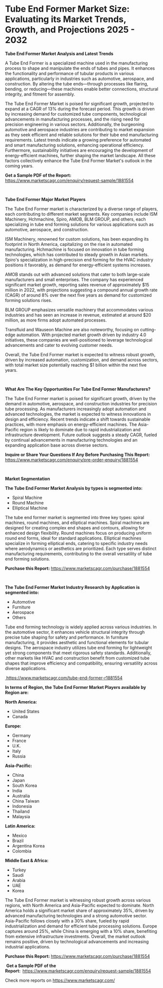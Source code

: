<p><h1>Tube End Former Market Size: Evaluating its Market Trends, Growth, and Projections 2025 - 2032</h1></p><p><strong>Tube End Former Market Analysis and Latest Trends</strong></p>
<p><p>A Tube End Former is a specialized machine used in the manufacturing process to shape and manipulate the ends of tubes and pipes. It enhances the functionality and performance of tubular products in various applications, particularly in industries such as automotive, aerospace, and construction. By altering the tube ends—through processes like flaring, bending, or reducing—these machines enable better connections, structural integrity, and fitment for assembly.</p><p>The Tube End Former Market is poised for significant growth, projected to expand at a CAGR of 13% during the forecast period. This growth is driven by increasing demand for customized tube components, technological advancements in manufacturing processes, and the rising need for precision engineering in various sectors. Additionally, the burgeoning automotive and aerospace industries are contributing to market expansion as they seek efficient and reliable solutions for their tube end manufacturing requirements. Latest trends indicate a growing preference for automated and smart manufacturing solutions, enhancing operational efficiency. Furthermore, sustainability initiatives are encouraging the development of energy-efficient machines, further shaping the market landscape. All these factors collectively enhance the Tube End Former Market's outlook in the coming years.</p></p>
<p><strong>Get a Sample PDF of the Report:&nbsp;</strong> <a href="https://www.marketscagr.com/enquiry/request-sample/1881554?utm_campaign=3019&utm_medium=2&utm_source=Github&utm_content=ia&utm_term=11042025&utm_id=tube-end-former">https://www.marketscagr.com/enquiry/request-sample/1881554</a></p>
<p>&nbsp;</p>
<p><strong>Tube End Former Major Market Players</strong></p>
<p><p>The Tube End Former market is characterized by a diverse range of players, each contributing to different market segments. Key companies include ISM Machinery, Hchmachine, Spiro, AMOB, BLM GROUP, and others, each specializing in tube end forming solutions for various applications such as automotive, aerospace, and construction.</p><p>ISM Machinery, renowned for custom solutions, has been expanding its footprint in North America, capitalizing on the rise in automated manufacturing. Hchmachine is focused on innovation in tube forming technologies, which has contributed to steady growth in Asian markets. Spiro's specialization in high-precision end forming for the HVAC industry positions it favorably, as demand for energy-efficient systems increases.</p><p>AMOB stands out with advanced solutions that cater to both large-scale manufacturers and small enterprises. The company has experienced significant market growth, reporting sales revenue of approximately $15 million in 2022, with projections suggesting a compound annual growth rate (CAGR) of around 8% over the next five years as demand for customized forming solutions rises.</p><p>BLM GROUP emphasizes versatile machinery that accommodates various industries and has seen an increase in revenue, estimated at around $20 million, as more firms adopt automated processes.</p><p>Transfluid and Wauseon Machine are also noteworthy, focusing on cutting-edge automation. With projected market growth driven by industry 4.0 initiatives, these companies are well-positioned to leverage technological advancements and cater to evolving customer needs.</p><p>Overall, the Tube End Former market is expected to witness robust growth, driven by increased automation, customization, and demand across sectors, with total market size potentially reaching $1 billion within the next five years.</p></p>
<p>&nbsp;</p>
<p><strong>What Are The Key Opportunities For Tube End Former Manufacturers?</strong></p>
<p><p>The Tube End Former market is poised for significant growth, driven by the demand in automotive, aerospace, and construction industries for precision tube processing. As manufacturers increasingly adopt automation and advanced technologies, the market is expected to witness innovations in design and efficiency. Recent trends indicate a shift towards sustainable practices, with more emphasis on energy-efficient machines. The Asia-Pacific region is likely to dominate due to rapid industrialization and infrastructure development. Future outlook suggests a steady CAGR, fueled by continual advancements in manufacturing technologies and an expanding application base across diverse sectors.</p></p>
<p><strong>Inquire or Share Your Questions If Any Before Purchasing This Report:</strong> <a href="https://www.marketscagr.com/enquiry/pre-order-enquiry/1881554?utm_campaign=3019&utm_medium=2&utm_source=Github&utm_content=ia&utm_term=11042025&utm_id=tube-end-former">https://www.marketscagr.com/enquiry/pre-order-enquiry/1881554</a></p>
<p>&nbsp;</p>
<p><strong>Market Segmentation</strong></p>
<p><strong>The Tube End Former Market Analysis by types is segmented into:</strong></p>
<p><ul><li>Spiral Machine</li><li>Round Machine</li><li>Elliptical Machine‎</li></ul></p>
<p><p>The tube end former market is segmented into three key types: spiral machines, round machines, and elliptical machines. Spiral machines are designed for creating complex end shapes and contours, allowing for enhanced design flexibility. Round machines focus on producing uniform round end forms, ideal for standard applications. Elliptical machines specialize in forming elliptical ends, catering to specific industry needs where aerodynamics or aesthetics are prioritized. Each type serves distinct manufacturing requirements, contributing to the overall versatility of tube end forming solutions.</p></p>
<p><strong>Purchase this Report:&nbsp;</strong><a href="https://www.marketscagr.com/purchase/1881554?utm_campaign=3019&utm_medium=2&utm_source=Github&utm_content=ia&utm_term=11042025&utm_id=tube-end-former">https://www.marketscagr.com/purchase/1881554</a></p>
<p>&nbsp;</p>
<p><strong>The Tube End Former Market Industry Research by Application is segmented into:</strong></p>
<p><ul><li>Automotive</li><li>Furniture</li><li>Aerospace</li><li>Others</li></ul></p>
<p><p>Tube end forming technology is widely applied across various industries. In the automotive sector, it enhances vehicle structural integrity through precise tube shaping for safety and performance. In furniture manufacturing, it provides aesthetic and functional elements for tubular designs. The aerospace industry utilizes tube end forming for lightweight yet strong components that meet rigorous safety standards. Additionally, other markets like HVAC and construction benefit from customized tube shapes that improve efficiency and compatibility, ensuring versatility across diverse applications.</p></p>
<p><a href="https://www.marketscagr.com/tube-end-former-r1881554?utm_campaign=3019&utm_medium=2&utm_source=Github&utm_content=ia&utm_term=11042025&utm_id=tube-end-former">&nbsp;https://www.marketscagr.com/tube-end-former-r1881554</a></p>
<p><strong>In terms of Region, the Tube End Former Market Players available by Region are:</strong></p>
<p>
    <p> <strong> North America: </strong>
        <ul>
            <li>United States</li>
            <li>Canada</li>
        </ul>
        </p> 
    <p> <strong> Europe: </strong>
        <ul>
            <li>Germany</li>
            <li>France</li>
            <li>U.K.</li>
            <li>Italy</li>
            <li>Russia</li>
        </ul>
        </p> 
    <p> <strong> Asia-Pacific: </strong>
        <ul>
            <li>China</li>
            <li>Japan</li>
            <li>South Korea</li>
            <li>India</li>
            <li>Australia</li>
            <li>China Taiwan</li>
            <li>Indonesia</li>
            <li>Thailand</li>
            <li>Malaysia</li>
        </ul>
        </p> 
    <p> <strong> Latin America: </strong>
        <ul>
            <li>Mexico</li>
            <li>Brazil</li>
            <li>Argentina Korea</li>
            <li>Colombia</li>
        </ul>
        </p> 
    <p> <strong> Middle East & Africa: </strong>
        <ul>
            <li>Turkey</li>
            <li>Saudi</li>
            <li>Arabia</li>
            <li>UAE</li>
            <li>Korea</li>
        </ul>
    </p>
    </p>
<p><p>The Tube End Former market is witnessing robust growth across various regions, with North America and Asia-Pacific expected to dominate. North America holds a significant market share of approximately 35%, driven by advanced manufacturing technologies and a strong automotive sector. Asia-Pacific follows closely with a 30% share, fueled by rapid industrialization and demand for efficient tube processing solutions. Europe captures around 25%, while China is emerging with a 10% share, benefiting from extensive infrastructure investments. Overall, the market outlook remains positive, driven by technological advancements and increasing industrial applications.</p></p>
<p><strong>Purchase this Report: </strong><a href="https://www.marketscagr.com/purchase/1881554?utm_campaign=3019&utm_medium=2&utm_source=Github&utm_content=ia&utm_term=11042025&utm_id=tube-end-former">https://www.marketscagr.com/purchase/1881554</a></p>
<p>&nbsp;<strong>Get a Sample PDF of the Report:&nbsp;&nbsp;</strong><a href="https://www.marketscagr.com/enquiry/request-sample/1881554?utm_campaign=3019&utm_medium=2&utm_source=Github&utm_content=ia&utm_term=11042025&utm_id=tube-end-former">https://www.marketscagr.com/enquiry/request-sample/1881554</a></p>
<p><strong></strong></p>
<p>Check more reports on <a href="https://www.marketscagr.com/?utm_campaign=3019&utm_medium=2&utm_source=Github&utm_content=ia&utm_term=11042025&utm_id=tube-end-former">https://www.marketscagr.com/</a></p>